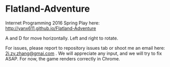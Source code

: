 # Flatland-Adventure
Internet Programming 2016 Spring 
Play here:
http://yanx611.github.io/Flatland-Adventure

A and D for move horizontally. Left and right to rotate.

For issues, please report to repository issues tab or shoot me an email here: 2j.zy.zhang@gmai.com . We will appreciate any input, and we will try to fix ASAP. For now, the game renders correctly in Chrome.
